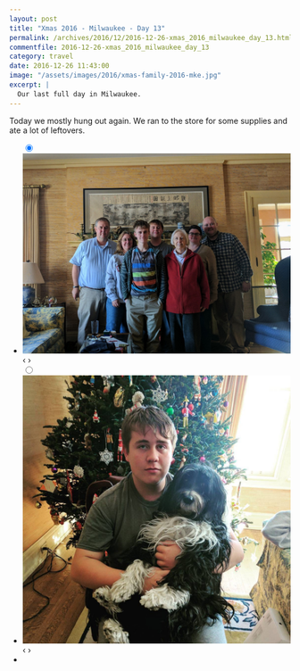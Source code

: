 ```yaml
---
layout: post
title: "Xmas 2016 - Milwaukee - Day 13"
permalink: /archives/2016/12/2016-12-26-xmas_2016_milwaukee_day_13.html
commentfile: 2016-12-26-xmas_2016_milwaukee_day_13
category: travel
date: 2016-12-26 11:43:00
image: "/assets/images/2016/xmas-family-2016-mke.jpg"
excerpt: |
  Our last full day in Milwaukee.
---
```


Today we mostly hung out again. We ran to the store for some supplies and ate a lot of leftovers.

<ul class="slides">
    <input type="radio" name="radio-btn" id="img-1" checked="checked" />
    <li class="slide-container">
        <div class="slide">
          <a href="/assets/images/2016/xmas-family-2016-mke.jpg"><img src="/assets/images/2016/xmas-family-2016-mke.jpg" /></a>
        </div>			
    	<div class="nav">
      	     <label for="img-2" class="prev">&#x2039;</label>
      	     <label for="img-2" class="next">&#x203a;</label>
    	 </div>
    </li>
    <input type="radio" name="radio-btn" id="img-2" />
    <li class="slide-container">
        <div class="slide">
          <a href="/assets/images/2016/15623701_1814807022110508_2655768425908928512_n_17857731976111433.jpg"><img src="/assets/images/2016/15623701_1814807022110508_2655768425908928512_n_17857731976111433.jpg" /></a>
        </div>
    	<div class="nav">
      	     <label for="img-1" class="prev">&#x2039;</label>
      	     <label for="img-1" class="next">&#x203a;</label>
    	 </div>
    </li>
  <li class="nav-dots">
      <label for="img-1" class="nav-dot" id="img-dot-1"></label>
      <label for="img-2" class="nav-dot" id="img-dot-2"></label>
  </li>
</ul>
